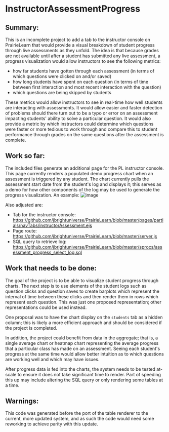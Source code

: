 # InstructorAssessmentProgress

## Summary: 

This is an incomplete project to add a tab to the instructor console on PrairieLearn that would provide a visual breakdown of student progress through live assessments as they unfold. The idea is that because grades are not available until after a student has submitted any live assessment, a progress visualization would allow instructors to see the following metrics:

- how far students have gotten through each assessment (in terms of which questions were clicked on and/or saved)
- how long students have spent on each question (in terms of time between first interaction and most recent interaction with the question)
- which questions are being skipped by students

These metrics would allow instructors to see in real-time how well students are interacting with assessments. It would allow easier and faster detection of problems should there turn out to be a typo or error on an assessment impacting students' ability to solve a particular question. It would also provide a metric by which instructors could determine which questions were faster or more tedious to work through and compare this to student performance through grades on the same questions after the assessment is complete.

## Work so far:

The included files generate an additional page for the PL instructor console. This page currently renders a populated demo progress chart when an assessment is triggered by any student. The chart currently pulls the assessment start date from the student's log and displays it; this serves as a demo for how other components of the log may be used to generate the progress visualization. An example:
![image](https://user-images.githubusercontent.com/30967260/162807399-68b725b9-8044-4213-af16-40b625e33ab2.png)

Also adjusted are:
- Tab for the instructor console: https://github.com/jbrightuniverse/PrairieLearn/blob/master/pages/partials/navTabs/instructorAssessment.ejs
- Page route: https://github.com/jbrightuniverse/PrairieLearn/blob/master/server.js
- SQL query to retrieve log: https://github.com/jbrightuniverse/PrairieLearn/blob/master/sprocs/assessment_progress_select_log.sql

## Work that needs to be done: 

The goal of the project is to be able to visualize student progress through charts. The next step is to use elements of the student logs such as question clicks and question saves to create barplots which represent the interval of time between these clicks and then render them in rows which represent each question. This was just one proposed representation; other representations could be used instead.

One proposal was to have the chart display on the `students` tab as a hidden column; this is likely a more efficient approach and should be considered if the project is completed.

In addition, the project could benefit from data in the aggregate; that is, a single average chart or heatmap chart representing the average progress that a particular class has made on an assessment. Seeing each student's progress at the same time would allow better intuition as to which questions are working well and which may have issues.

After progress data is fed into the charts, the system needs to be tested at-scale to ensure it does not take significant time to render. Part of speeding this up may include altering the SQL query or only rendering some tables at a time. 

## Warnings:

This code was generated before the port of the table renderer to the current, more updated system, and as such the code would need some reworking to achieve parity with this update.
